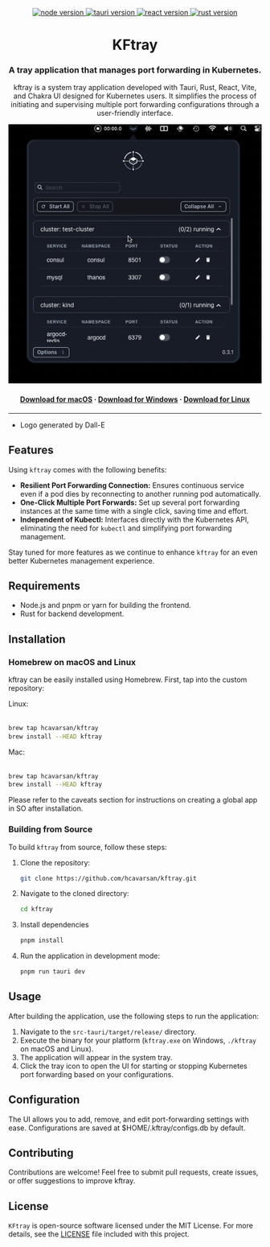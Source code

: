 <p align="center">
  <a href="https://nodejs.org/en/">
    <img src="https://img.shields.io/badge/Node-v20.10.0-brightgreen.svg" alt="node version">
  </a>
  <a href="https://tauri.app/">
    <img src="https://img.shields.io/badge/Tauri-v1.5.2-brightgreen.svg" alt="tauri version">
  </a>
  <a href="https://react.dev">
    <img src="https://img.shields.io/badge/React-v18.2.0-brightgreen.svg" alt="react version">
  </a>
  <a href="https://www.rust-lang.org/">
    <img src="https://img.shields.io/badge/Rust-v1.74.0-brightgreen.svg" alt="rust version">
  </a>
</p>

<h1 align="center">KFtray</h1>
<h3 align="center">A tray application that manages port forwarding in Kubernetes.</h3>

<p align="center">
  kftray is a system tray application developed with Tauri, Rust, React, Vite, and Chakra UI designed for Kubernetes users. It simplifies the process of initiating and supervising multiple port forwarding configurations through a user-friendly interface.
</br>
</p>

<p align="center">
  <img src="img/demo2.gif"  width="600px" width="600px" alt="kftray demo"/>
</p>

<h4 align="center">
  <a href="https://github.com/hcavarsan/kftray/releases/latest/download/kftray_0.3.1_universal.dmg">Download for macOS</a> ·
  <a href="https://github.com/hcavarsan/kftray/releases/latest/download/kftray_0.3.1_x64-setup.exe">Download for Windows</a> ·
  <a href="https://github.com/hcavarsan/kftray/releases/latest/download/kftray_0.3.1_amd64.AppImage">Download for Linux</a>
</h4>

---

- Logo generated by Dall-E

## Features

Using `kftray` comes with the following benefits:

- **Resilient Port Forwarding Connection:** Ensures continuous service even if a pod dies by reconnecting to another running pod automatically.
- **One-Click Multiple Port Forwards:** Set up several port forwarding instances at the same time with a single click, saving time and effort.
- **Independent of Kubectl:** Interfaces directly with the Kubernetes API, eliminating the need for `kubectl` and simplifying port forwarding management.

Stay tuned for more features as we continue to enhance `kftray` for an even better Kubernetes management experience.

## Requirements

- Node.js and pnpm or yarn for building the frontend.
- Rust for backend development.

## Installation

### Homebrew on macOS and Linux

kftray can be easily installed using Homebrew. First, tap into the custom repository:

Linux:

```bash

brew tap hcavarsan/kftray
brew install --HEAD kftray
```

Mac:

```bash

brew tap hcavarsan/kftray
brew install --HEAD kftray
```

Please refer to the caveats section for instructions on creating a global app in SO after installation.

### Building from Source

To build `kftray` from source, follow these steps:

1. Clone the repository:
   ```bash
   git clone https://github.com/hcavarsan/kftray.git
   ```
2. Navigate to the cloned directory:
   ```bash
   cd kftray
   ```
3. Install dependencies
   ```bash
   pnpm install
   ```
4. Run the application in development mode:
   ```bash
   pnpm run tauri dev
   ```

## Usage

After building the application, use the following steps to run the application:

1. Navigate to the `src-tauri/target/release/` directory.
2. Execute the binary for your platform (`kftray.exe` on Windows, `./kftray` on macOS and Linux).
3. The application will appear in the system tray.
4. Click the tray icon to open the UI for starting or stopping Kubernetes port forwarding based on your configurations.

## Configuration

The UI allows you to add, remove, and edit port-forwarding settings with ease. Configurations are saved at $HOME/.kftray/configs.db by default.

## Contributing

Contributions are welcome! Feel free to submit pull requests, create issues, or offer suggestions to improve kftray.

## License

`KFtray` is open-source software licensed under the MIT License. For more details, see the [LICENSE](LICENSE.md) file included with this project.
